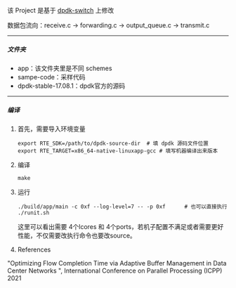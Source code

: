 该 Project 是基于 [dpdk-switch](https://github.com/dfshan/dpdk-switch.git) 上修改

数据包流向：receive.c -> forwarding.c -> output_queue.c -> transmit.c

----

##### 文件夹

- app：该文件夹里是不同 schemes
- sampe-code：采样代码
- dpdk-stable-17.08.1：dpdk官方的源码

---

##### 编译

1. 首先，需要导入环境变量

   ```shell
   export RTE_SDK=/path/to/dpdk-source-dir	# 填 dpdk 源码文件位置
   export RTE_TARGET=x86_64-native-linuxapp-gcc	# 填写机器编译出来版本
   ```

2. 编译
   
   ```shell
   make
   ```

   
   
3. 运行
   
   ```shell
   ./build/app/main -c 0xf --log-level=7 -- -p 0xf		# 也可以直接执行 ./runit.sh
   ```
   
   这里可以看出需要 4个lcores 和 4个ports，若机子配置不满足或者需要更好性能，不仅需要改执行命令也要改source。

4. References

"Optimizing Flow Completion Time via Adaptive Buffer Management in Data Center Networks ", International Conference on Parallel Processing (ICPP) 2021
